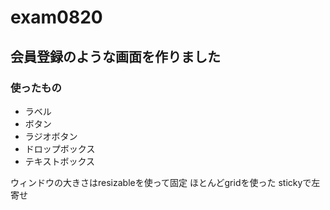 # exam0820

## 会員登録のような画面を作りました

### 使ったもの

* ラベル
* ボタン
* ラジオボタン
* ドロップボックス
* テキストボックス

ウィンドウの大きさはresizableを使って固定
ほとんどgridを使った
stickyで左寄せ
